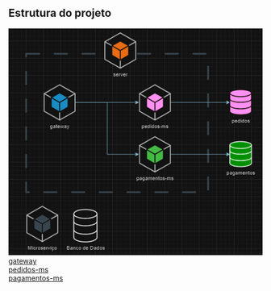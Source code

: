 ## Estrutura do projeto
![img.png](doc/server.png)  
[gateway](https://github.com/Minoru-Yamazaki/gateway)  
[pedidos-ms](https://github.com/Minoru-Yamazaki/pedidos)  
[pagamentos-ms](https://github.com/Minoru-Yamazaki/pagamentos)  